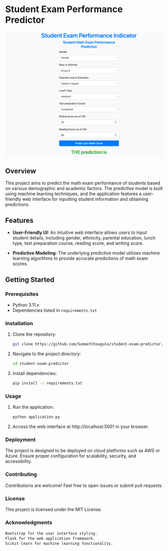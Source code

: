 # Student Exam Performance Predictor

![UI Screenshot](screenshot.png)

## Overview

This project aims to predict the math exam performance of students based on various demographic and academic factors. The predictive model is built using machine learning techniques, and the application features a user-friendly web interface for inputting student information and obtaining predictions.

## Features

- **User-Friendly UI:** An intuitive web interface allows users to input student details, including gender, ethnicity, parental education, lunch type, test preparation course, reading score, and writing score.

- **Predictive Modeling:** The underlying predictive model utilizes machine learning algorithms to provide accurate predictions of math exam scores.

## Getting Started

### Prerequisites

- Python 3.11.x
- Dependencies listed in `requirements.txt`

### Installation

1. Clone the repository:

   ```bash
   git clone https://github.com/SumeetChougule/student-exam-predictor.git

2. Navigate to the project directory:

    ```bash
    cd student-exam-predictor

3. Install dependencies:
   
    ```bash
   pip install -r requirements.txt


### Usage

1. Run the application:

    ```bash
    python application.py

2. Access the web interface at http://localhost:5001 in your browser.


### Deployment

The project is designed to be deployed on cloud platforms such as AWS or Azure. Ensure proper configuration for scalability, security, and accessibility.

### Contributing

Contributions are welcome! Feel free to open issues or submit pull requests.

### License

This project is licensed under the MIT License.

### Acknowledgments

    Bootstrap for the user interface styling.
    Flask for the web application framework.
    Scikit-learn for machine learning functionality.
